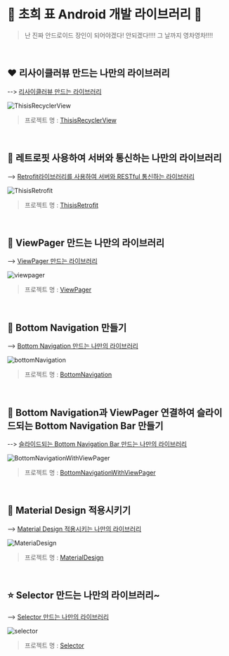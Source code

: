 # 🌷 초희 표 Android 개발 라이브러리 🌷

> 난 진짜 안드로이드 장인이 되어야겠다! 안되겠다!!!! 그 날까지 영차영차!!!!

<br>

## ❤️ 리사이클러뷰 만드는 나만의 라이브러리

--> [리사이클러뷰 만드는 라이브러리](https://github.com/choheeis/Android_YoungChaYoungCha/blob/master/%EB%A6%AC%EB%93%9C%EB%AF%B8%EB%AA%A8%EC%9D%8C%EC%A7%91/ThisisRecyclerView%EC%97%90%20%EB%8C%80%ED%95%9C%20%EB%A6%AC%EB%93%9C%EB%AF%B8~.md)

![ThisisRecyclerView](./resource/gif/ThisisRecyclerView.gif)

> 프로젝트 명 : [ThisisRecyclerView](https://github.com/choheeis/Android_YoungChaYoungCha/tree/master/ThisisRecyclerView)

<br>

## 🧡 레트로핏 사용하여 서버와 통신하는 나만의 라이브러리

--> [Retrofit라이브러리를 사용하여 서버와 RESTful 통신하는 라이브러리](https://github.com/choheeis/Android_YoungChaYoungCha/blob/master/%EB%A6%AC%EB%93%9C%EB%AF%B8%EB%AA%A8%EC%9D%8C%EC%A7%91/ThisisRetrofit%EC%97%90%20%EB%8C%80%ED%95%9C%20%EB%A6%AC%EB%93%9C%EB%AF%B8!.md)

![ThisisRetrofit](./resource/gif/ThisisRetrofit.gif)

> 프로젝트 명 : [ThisisRetrofit](https://github.com/choheeis/Android_YoungChaYoungCha/tree/master/ThisisRetrofit)
<br>

## 💛 ViewPager 만드는 나만의 라이브러리

--> [ViewPager 만드는 라이브러리](https://choheeis.github.io/%EC%95%88%EB%93%9C%EB%A1%9C%EC%9D%B4%EB%93%9C/2020/03/01/ViewPager.html)

![viewpager](./resource/gif/viewpager.gif)

> 프로젝트 명 : [ViewPager](https://github.com/choheeis/Android_YoungChaYoungCha/tree/master/ViewPager)

<br>

## 💚 Bottom Navigation 만들기

--> [Bottom Navigation 만드는 나만의 라이브러리](https://choheeis.github.io/%EC%95%88%EB%93%9C%EB%A1%9C%EC%9D%B4%EB%93%9C/2020/03/01/BottomNavigation.html)

![bottomNavigation](./resource/gif/BottomNavigation3.gif)

> 프로젝트 명 : [BottomNavigation](https://github.com/choheeis/Android_YoungChaYoungCha/tree/master/BottomNavigation)

<br>

## 💙 Bottom Navigation과 ViewPager 연결하여 슬라이드되는 Bottom Navigation Bar 만들기

--> [슬라이드되는 Bottom Navigation Bar 만드는 나만의 라이브러리](https://choheeis.github.io/%EC%95%88%EB%93%9C%EB%A1%9C%EC%9D%B4%EB%93%9C/2020/03/01/BottomNavigationSwipe.html)

![BottomNavigationWithViewPager](./resource/gif/BottomNavigationWithViewPager.gif)

> 프로젝트 명 : [BottomNavigationWithViewPager](https://github.com/choheeis/Android_YoungChaYoungCha/tree/master/BottomNavigationWithViewPager)

<br>

## 💜 Material Design 적용시키기

--> [Material Design 적용시키는 나만의 라이브러리](https://choheeis.github.io/android/2020/04/06/%EC%95%88%EB%93%9C%EB%A1%9C%EC%9D%B4%EB%93%9C-%EB%A8%B8%ED%84%B0%EB%A6%AC%EC%96%BC-%EB%94%94%EC%9E%90%EC%9D%B81.html)

![MateriaDesign](./resource/gif/MaterialDesign.gif)

> 프로젝트 명 : [MaterialDesign](https://github.com/choheeis/Android_YoungChaYoungCha/tree/master/MaterialDesign)

<br>

## ⭐️ Selector 만드는 나만의 라이브러리~

--> [Selector 만드는 나만의 라이브러리](https://choheeis.github.io/%EC%95%88%EB%93%9C%EB%A1%9C%EC%9D%B4%EB%93%9C/2020/04/15/Selector.html)

![selector](./resource/gif/selector.gif)

> 프로젝트 명 : [Selector](https://github.com/choheeis/Android_YoungChaYoungCha/tree/master/Selector)

<br>